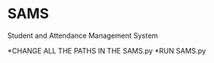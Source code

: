 # SAMS
Student and Attendance Management System

*CHANGE ALL THE PATHS IN THE SAMS.py
*RUN SAMS.py

